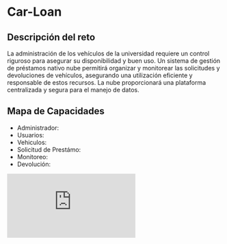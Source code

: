 # Car-Loan
## Descripción del reto

La administración de los vehículos de la universidad requiere un control riguroso para asegurar su disponibilidad y buen uso. Un sistema de gestión de préstamos nativo nube permitirá organizar y monitorear las solicitudes y devoluciones de vehículos, asegurando una utilización eficiente y responsable de estos recursos. La nube proporcionará una plataforma centralizada y segura para el manejo de datos.

## Mapa de Capacidades
- Administrador:
- Usuarios:
- Vehiculos:
- Solicitud de Prestámo:
- Monitoreo:
- Devolución:

![MapaCapacidades](https://github.com/DevSpheree/Car-Loan/blob/9946b4b4f0a3f9b9096b3d7583811b6cb32dec6b/Mapa%20de%20Capacidades.pdf)


